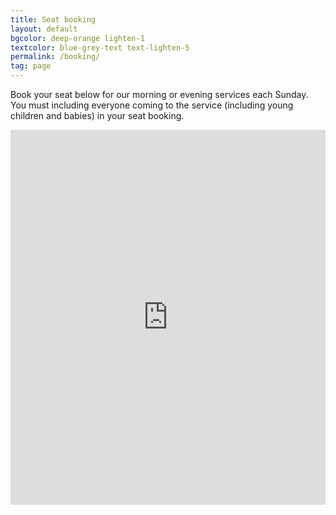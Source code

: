 ```yaml
---
title: Seat booking
layout: default
bgcolor: deep-orange lighten-1
textcolor: blue-grey-text text-lighten-5
permalink: /booking/
tag: page
---
```


Book your seat below for our morning or evening services each Sunday. You must including everyone coming to the service (including young children and babies) in your seat booking. 

<iframe frameborder="0" height="600" scrolling="no" src="https://cecleeds.churchsuite.com/embed/calendar/featured?category=1&num_results=8&body_bgcolor=ff7043&filters_bgcolor=ff7043&event_bgcolor=009688&event_border_color=01579b&heading_color=f8f8f8&text_color=f8f8f8&icon_color=f8f8f8" style="border-width:0" width="100%"></iframe>

